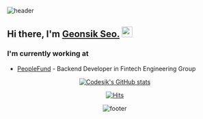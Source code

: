 

  
![header](https://capsule-render.vercel.app/api?type=wave&color=auto&height=200&section=header&text=Codesik&fontSize=90&animation=twinkling) 

## Hi there, I'm <a href="https://codesik.github.io" target="_blank">Geonsik Seo.</a> <img src="https://media.giphy.com/media/hvRJCLFzcasrR4ia7z/giphy.gif" width="25px">
  
### I'm currently working at 
  
* <a href="https://peoplefund.co.kr" target="_blank">PeopleFund</a> - Backend Developer in Fintech Engineering Group
  
<div align="center">
  
[![Codesik's GitHub stats](https://github-readme-stats.vercel.app/api?username=Codesik)](https://github.com/Codesik/github-readme-stats)

[![Hits](https://hits.seeyoufarm.com/api/count/incr/badge.svg?url=https%3A%2F%2Fgithub.com%2FCodesik%2Fhit-counter&count_bg=%2339BACD&title_bg=%2365CD78&icon=reddit.svg&icon_color=%23251212&title=hits&edge_flat=true)](https://hits.seeyoufarm.com)
  
![footer](https://capsule-render.vercel.app/api?type=wave&color=auto&height=200&section=footer) 
</div>




